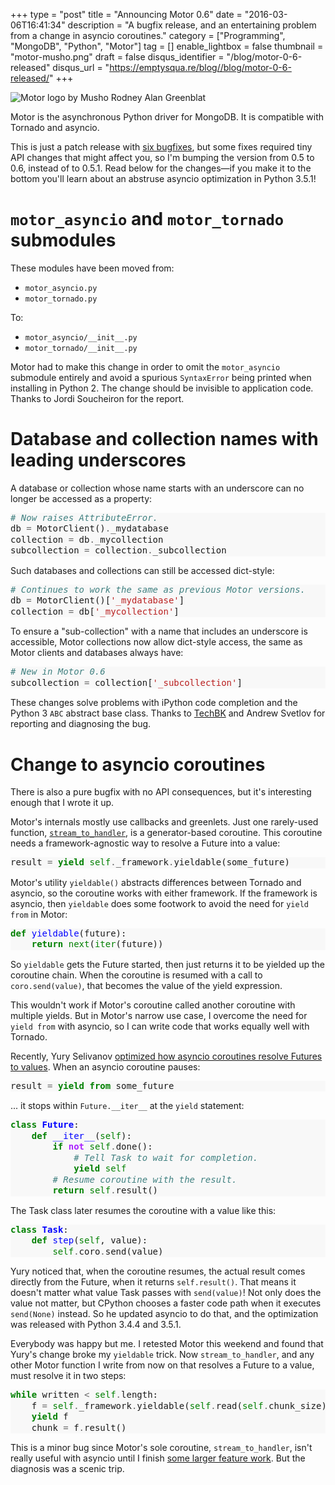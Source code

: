 +++
type = "post"
title = "Announcing Motor 0.6"
date = "2016-03-06T16:41:34"
description = "A bugfix release, and an entertaining problem from a change in asyncio coroutines."
category = ["Programming", "MongoDB", "Python", "Motor"]
tag = []
enable_lightbox = false
thumbnail = "motor-musho.png"
draft = false
disqus_identifier = "/blog/motor-0-6-released"
disqus_url = "https://emptysqua.re/blog//blog/motor-0-6-released/"
+++

<p><img style="display:block; margin-left:auto; margin-right:auto;" src="motor-musho.png" alt="Motor logo by Musho Rodney Alan Greenblat" title="motor-musho.png" border="0" /></p>
<p>Motor is the asynchronous Python driver for MongoDB. It is compatible with Tornado and asyncio.</p>
<p>This is just a patch release with <a href="https://jira.mongodb.org/issues/?jql=fixVersion%20%3D%200.6%20AND%20project%20%3D%20MOTOR">six bugfixes</a>, but some fixes required tiny API changes that
might affect you, so I'm bumping the version from 0.5 to 0.6, instead of to 0.5.1. Read below for the changes&mdash;if you make it to the bottom you'll learn about an abstruse asyncio optimization in Python 3.5.1!</p>
<h1 id="motor_asyncio-and-motor_tornado-submodules"><code>motor_asyncio</code> and <code>motor_tornado</code> submodules</h1>
<p>These modules have been moved from:</p>
<ul>
<li><code>motor_asyncio.py</code></li>
<li><code>motor_tornado.py</code></li>
</ul>
<p>To:</p>
<ul>
<li><code>motor_asyncio/__init__.py</code></li>
<li><code>motor_tornado/__init__.py</code></li>
</ul>
<p>Motor had to make this change in order to omit the <code>motor_asyncio</code> submodule
entirely and avoid a spurious <code>SyntaxError</code> being printed when installing in
Python 2. The change should be invisible to application code. Thanks to Jordi Soucheiron for the report.</p>
<h1 id="database-and-collection-names-with-leading-underscores">Database and collection names with leading underscores</h1>
<p>A database or collection whose name starts with an underscore can no longer be
accessed as a property:</p>
<div class="codehilite" style="background: #f8f8f8"><pre style="line-height: 125%"><span style="color: #408080; font-style: italic"># Now raises AttributeError.</span>
db <span style="color: #666666">=</span> MotorClient()<span style="color: #666666">.</span>_mydatabase
collection <span style="color: #666666">=</span> db<span style="color: #666666">.</span>_mycollection
subcollection <span style="color: #666666">=</span> collection<span style="color: #666666">.</span>_subcollection
</pre></div>


<p>Such databases and collections can still be accessed dict-style:</p>
<div class="codehilite" style="background: #f8f8f8"><pre style="line-height: 125%"><span style="color: #408080; font-style: italic"># Continues to work the same as previous Motor versions.</span>
db <span style="color: #666666">=</span> MotorClient()[<span style="color: #BA2121">&#39;_mydatabase&#39;</span>]
collection <span style="color: #666666">=</span> db[<span style="color: #BA2121">&#39;_mycollection&#39;</span>]
</pre></div>


<p>To ensure a "sub-collection" with a name that includes an underscore is
accessible, Motor collections now allow dict-style access, the same as Motor
clients and databases always have:</p>
<div class="codehilite" style="background: #f8f8f8"><pre style="line-height: 125%"><span style="color: #408080; font-style: italic"># New in Motor 0.6</span>
subcollection <span style="color: #666666">=</span> collection[<span style="color: #BA2121">&#39;_subcollection&#39;</span>]    
</pre></div>


<p>These changes solve problems with iPython code completion and the Python 3
<code>ABC</code> abstract base class. Thanks to <a href="https://github.com/TechBK">TechBK</a> and Andrew Svetlov for reporting and diagnosing the bug.</p>
<h1 id="change-to-asyncio-coroutines">Change to asyncio coroutines</h1>
<p>There is also a pure bugfix with no API consequences, but it's interesting enough that I wrote it up.</p>
<p>Motor's internals mostly use callbacks and greenlets. Just one rarely-used function, <a href="http://motor.readthedocs.org/en/stable/api/gridfs.html#motor.motor_tornado.MotorGridOut.stream_to_handler"><code>stream_to_handler</code></a>, is a generator-based coroutine. This coroutine needs a framework-agnostic way to resolve a Future into a value:</p>
<div class="codehilite" style="background: #f8f8f8"><pre style="line-height: 125%">result <span style="color: #666666">=</span> <span style="color: #008000; font-weight: bold">yield</span> <span style="color: #008000">self</span><span style="color: #666666">.</span>_framework<span style="color: #666666">.</span>yieldable(some_future)
</pre></div>


<p>Motor's utility <code>yieldable()</code> abstracts differences between Tornado and asyncio, so the coroutine works with either framework. If the framework is asyncio, then <code>yieldable</code> does some footwork to avoid the need for <code>yield from</code> in Motor:</p>
<div class="codehilite" style="background: #f8f8f8"><pre style="line-height: 125%"><span style="color: #008000; font-weight: bold">def</span> <span style="color: #0000FF">yieldable</span>(future):
    <span style="color: #008000; font-weight: bold">return</span> <span style="color: #008000">next</span>(<span style="color: #008000">iter</span>(future))
</pre></div>


<p>So <code>yieldable</code> gets the Future started, then just returns it to be yielded up the coroutine chain. When the coroutine is resumed with a call to <code>coro.send(value)</code>, that becomes the value of the yield expression.</p>
<p>This wouldn't work if Motor's coroutine called another coroutine with multiple yields. But in Motor's narrow use case, I overcome the need for <code>yield from</code> with asyncio, so I can write code that works equally well with Tornado.</p>
<p>Recently, Yury Selivanov <a href="https://github.com/python/asyncio/pull/289">optimized how asyncio coroutines resolve Futures to values</a>. When an asyncio coroutine pauses:</p>
<div class="codehilite" style="background: #f8f8f8"><pre style="line-height: 125%">result <span style="color: #666666">=</span> <span style="color: #008000; font-weight: bold">yield from</span> some_future
</pre></div>


<p>... it stops within <code>Future.__iter__</code> at the <code>yield</code> statement:</p>
<div class="codehilite" style="background: #f8f8f8"><pre style="line-height: 125%"><span style="color: #008000; font-weight: bold">class</span> <span style="color: #0000FF; font-weight: bold">Future</span>:
    <span style="color: #008000; font-weight: bold">def</span> <span style="color: #0000FF">__iter__</span>(<span style="color: #008000">self</span>):
        <span style="color: #008000; font-weight: bold">if</span> <span style="color: #AA22FF; font-weight: bold">not</span> <span style="color: #008000">self</span><span style="color: #666666">.</span>done():
            <span style="color: #408080; font-style: italic"># Tell Task to wait for completion.</span>
            <span style="color: #008000; font-weight: bold">yield</span> <span style="color: #008000">self</span>
        <span style="color: #408080; font-style: italic"># Resume coroutine with the result.</span>
        <span style="color: #008000; font-weight: bold">return</span> <span style="color: #008000">self</span><span style="color: #666666">.</span>result()
</pre></div>


<p>The Task class later resumes the coroutine with a value like this:</p>
<div class="codehilite" style="background: #f8f8f8"><pre style="line-height: 125%"><span style="color: #008000; font-weight: bold">class</span> <span style="color: #0000FF; font-weight: bold">Task</span>:
    <span style="color: #008000; font-weight: bold">def</span> <span style="color: #0000FF">step</span>(<span style="color: #008000">self</span>, value):
        <span style="color: #008000">self</span><span style="color: #666666">.</span>coro<span style="color: #666666">.</span>send(value)
</pre></div>


<p>Yury noticed that, when the coroutine resumes, the actual result comes directly from the Future, when it returns <code>self.result()</code>. That means it doesn't matter what value Task passes with <code>send(value)</code>!  Not only does the value not matter, but CPython chooses a faster code path when it executes <code>send(None)</code> instead. So he updated asyncio to do that, and the optimization was released with Python 3.4.4 and 3.5.1.</p>
<p>Everybody was happy but me. I retested Motor this weekend and found that Yury's change broke my <code>yieldable</code> trick. Now <code>stream_to_handler</code>, and any other Motor function I write from now on that resolves a Future to a value, must resolve it in two steps:</p>
<div class="codehilite" style="background: #f8f8f8"><pre style="line-height: 125%"><span style="color: #008000; font-weight: bold">while</span> written <span style="color: #666666">&lt;</span> <span style="color: #008000">self</span><span style="color: #666666">.</span>length:
    f <span style="color: #666666">=</span> <span style="color: #008000">self</span><span style="color: #666666">.</span>_framework<span style="color: #666666">.</span>yieldable(<span style="color: #008000">self</span><span style="color: #666666">.</span>read(<span style="color: #008000">self</span><span style="color: #666666">.</span>chunk_size))
    <span style="color: #008000; font-weight: bold">yield</span> f
    chunk <span style="color: #666666">=</span> f<span style="color: #666666">.</span>result()
</pre></div>


<p>This is a minor bug since Motor's sole coroutine, <code>stream_to_handler</code>, isn't really useful with asyncio until I finish <a href="https://jira.mongodb.org/browse/MOTOR-92">some larger feature work</a>. But the diagnosis was a scenic trip.</p>
